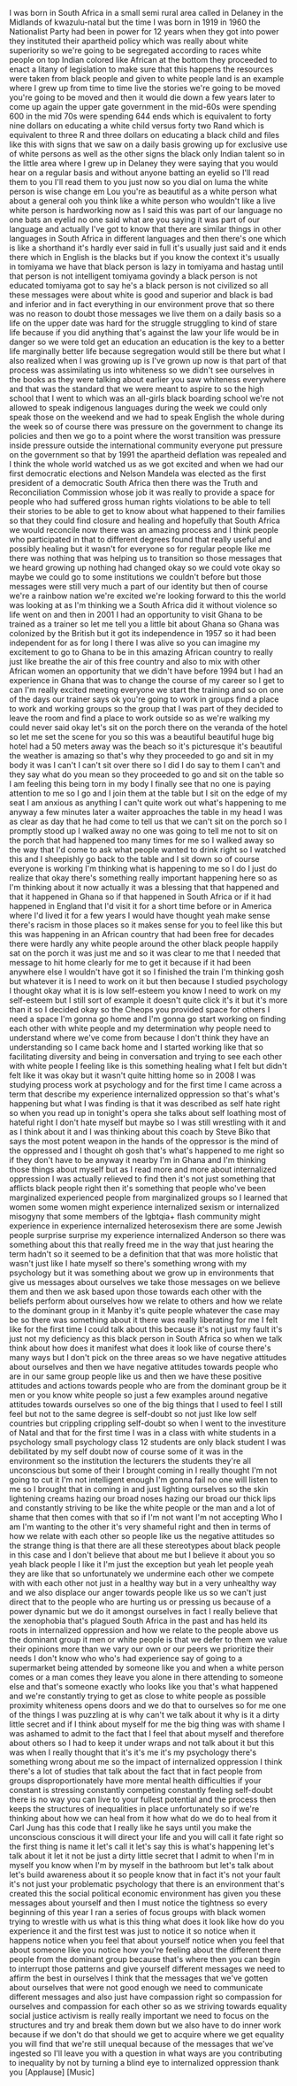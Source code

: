 
I was born in South Africa in a small
semi rural area called in Delaney in the
Midlands of kwazulu-natal but the time I
was born in 1919 in 1960 the Nationalist
Party had been in power for 12 years
when they got into power they instituted
their apartheid policy which was really
about white superiority so we&#39;re going
to be segregated according to races
white people on top Indian colored like
African at the bottom they proceeded to
enact a litany of legislation to make
sure that this happens the resources
were taken from black people and given
to white people land is an example where
I grew up from time to time live the
stories we&#39;re going to be moved you&#39;re
going to be moved and then it would die
down a few years later to come up again
the upper gate government in the mid-60s
were spending 600 in the mid 70s were
spending 644 ends which is equivalent to
forty nine dollars on educating a white
child versus forty two Rand which is
equivalent to three R and three dollars
on educating a black child and files
like this with signs that we saw on a
daily basis growing up for exclusive use
of white persons as well as the other
signs the black only Indian talent so in
the little area where I grew up in
Delaney they were saying that you would
hear on a regular basis and without
anyone batting an eyelid so I&#39;ll read
them to you I&#39;ll read them to you just
now so you dial on luma the white person
is wise change em Lou you&#39;re as
beautiful as a white person what about a
general ooh you think like a white
person who wouldn&#39;t like a live white
person is hardworking
now as I said this was part of our
language no one bats an eyelid no one
said what are you saying it was part of
our language and actually I&#39;ve got to
know that there are similar things in
other languages in South Africa in
different languages and then there&#39;s one
which is like a shorthand it&#39;s hardly
ever said in full it&#39;s usually just said
and it ends there which in English is
the blacks but if you know the context
it&#39;s usually in tomiyama we have that
black person is lazy in tomiyama and
hastag until that person is not
intelligent tomiyama govindy a black
person is not educated tomiyama got to
say he&#39;s a black person is not civilized
so all these messages were about white
is good and superior and black is bad
and inferior and in fact everything in
our environment prove that so there was
no reason to doubt those messages we
live them on a daily basis so a life on
the upper date was hard for the struggle
struggling to kind of stare life because
if you did anything that&#39;s against the
law
your life would be in danger so we were
told get an education an education is
the key to a better life
marginally better life because
segregation would still be there but
what I also realized when I was growing
up is I&#39;ve grown up now is that part of
that process was assimilating us into
whiteness so we didn&#39;t see ourselves in
the books as they were talking about
earlier you saw whiteness everywhere and
that was the standard that we were meant
to aspire to so the high school that I
went to which was an all-girls black
boarding school we&#39;re not allowed to
speak indigenous languages during the
week we could only speak those on the
weekend and we had to speak English the
whole during the week so of course there
was pressure on the government to change
its policies and then we go to a point
where the worst transition was pressure
inside pressure outside the
international community everyone put
pressure on the government so that by
1991 the apartheid
deflation was repealed and I think the
whole world watched us as we got excited
and when we had our first democratic
elections and Nelson Mandela was elected
as the first president of a democratic
South Africa then there was the Truth
and Reconciliation Commission whose job
it was really to provide a space for
people who had suffered gross human
rights violations to be able to tell
their stories to be able to get to know
about what happened to their families so
that they could find closure and healing
and hopefully that South Africa we would
reconcile now there was an amazing
process and I think people who
participated in that to different
degrees found that really useful and
possibly healing but it wasn&#39;t for
everyone so for regular people like me
there was nothing that was helping us to
transition so those messages that we
heard growing up
nothing had changed okay so we could
vote okay so maybe we could go to some
institutions we couldn&#39;t before
but those messages were still very much
a part of our identity but then of
course we&#39;re a rainbow nation we&#39;re
excited we&#39;re looking forward to this
the world was looking at as I&#39;m thinking
we a South Africa did it without
violence so life went on and then in
2001 I had an opportunity to visit Ghana
to be trained as a trainer so let me
tell you a little bit about Ghana so
Ghana was colonized by the British but
it got its independence in 1957 so it
had been independent for as for long I
there I was alive so you can imagine my
excitement to go to Ghana to be in this
amazing African country to really just
like breathe the air of this free
country and also to mix with other
African women an opportunity that we
didn&#39;t have before 1994 but I had an
experience in Ghana that was to change
the course of my career so I get to can
I&#39;m really excited meeting everyone we
start the training and so on one of the
days our trainer says ok you&#39;re going to
work in groups find a place to work and
working groups so the group that I was
part of they decided to leave the room
and find a place to work outside so as
we&#39;re walking
my could never said okay let&#39;s sit on
the porch there on the veranda of the
hotel so let me set the scene for you so
this was a beautiful beautiful huge big
hotel had a 50 meters away was the beach
so it&#39;s picturesque it&#39;s beautiful the
weather is amazing so that&#39;s why they
proceeded to go and sit in my body it
was I can&#39;t I can&#39;t sit over there so I
did I do say to them I can&#39;t and they
say what do you mean so they proceeded
to go and sit on the table so I am
feeling this being torn in my body I
finally see that no one is paying
attention to me so I go and I join them
at the table but I sit on the edge of my
seat I am anxious as anything I can&#39;t
quite work out what&#39;s happening to me
anyway a few minutes later a waiter
approaches the table in my head I was as
clear as day that he had come to tell us
that we can&#39;t sit on the porch so I
promptly stood up I walked away no one
was going to tell me not to sit on the
porch that had happened too many times
for me so I walked away so the way that
I&#39;d come to ask what people wanted to
drink right so I watched this and I
sheepishly go back to the table and I
sit down so of course everyone is
working I&#39;m thinking what is happening
to me so I do I just do realize that
okay there&#39;s something really important
happening here so as I&#39;m thinking about
it now actually it was a blessing that
that happened and that it happened in
Ghana so if that happened in South
Africa or if it had happened in England
that I&#39;d visit it for a short time
before or in America where I&#39;d lived it
for a few years I would have thought
yeah make sense there&#39;s racism in those
places so it makes sense for you to feel
like this but this was happening in an
African country that had been free for
decades there were hardly any white
people around the other black people
happily sat on the porch
it was just me and so it was clear to me
that I needed that message to hit home
clearly for me to get it because if it
had been anywhere else I wouldn&#39;t have
got it so I finished the train I&#39;m
thinking gosh
but whatever it is I need to work on it
but then because I studied psychology I
thought okay what it is is low
self-esteem you know I need to work on
my self-esteem but I still sort of
example it doesn&#39;t quite click it&#39;s it
but it&#39;s more than it so I decided okay
so the Cheops you provided space for
others I need a space I&#39;m gonna go home
and I&#39;m gonna go start working on
finding each other with white people and
my determination why people need to
understand where we&#39;ve come from because
I don&#39;t think they have an understanding
so I came back home and I started
working like that so facilitating
diversity and being in conversation and
trying to see each other with white
people I feeling like is this something
healing what I felt but didn&#39;t felt like
it was okay but it wasn&#39;t quite hitting
home so in 2008 I was studying process
work at psychology and for the first
time I came across a term that describe
my experience internalized oppression so
that&#39;s what&#39;s happening but what I was
finding is that it was described as self
hate right so when you read up in
tonight&#39;s opera she talks about self
loathing most of hateful right I don&#39;t
hate myself but maybe so I was still
wrestling with it and as I think about
it and I was thinking about this coach
by Steve Biko that says the most potent
weapon in the hands of the oppressor is
the mind of the oppressed and I thought
oh gosh that&#39;s what&#39;s happened to me
right so if they don&#39;t have to be anyway
it nearby I&#39;m in Ghana and I&#39;m thinking
those things about myself but as I read
more and more about internalized
oppression I was actually relieved to
find then it&#39;s not just something that
afflicts black people right then it&#39;s
something that people who&#39;ve been
marginalized experienced people from
marginalized groups so I learned that
women some women might experience
internalized sexism or internalized
misogyny that some members of the
lgbtqia+ flash community might
experience in experience internalized
heterosexism there are some Jewish
people surprise surprise
my experience internalized Anderson
so there was something about this that
really freed me in the way that just
hearing the term hadn&#39;t so it seemed to
be a definition that that was more
holistic that wasn&#39;t just like I hate
myself so there&#39;s something wrong with
my psychology but it was something about
we grow up in environments that give us
messages about ourselves we take those
messages on we believe them and then we
ask based upon those towards each other
with the beliefs perform about ourselves
how we relate to others and how we
relate to the dominant group in it Manby
it&#39;s quite people whatever the case may
be so there was something about it there
was really liberating for me I felt like
for the first time I could talk about
this because it&#39;s not just my fault
it&#39;s just not my deficiency as this
black person in South Africa so when we
talk think about how does it manifest
what does it look like of course there&#39;s
many ways but I don&#39;t pick on the three
areas so we have negative attitudes
about ourselves and then we have
negative attitudes towards people who
are in our same group people like us and
then we have these positive attitudes
and actions towards people who are from
the dominant group be it men or you know
white people so just a few examples
around negative attitudes towards
ourselves so one of the big things that
I used to feel I still feel but not to
the same degree is self-doubt so not
just like low self countries but
crippling crippling self-doubt so when I
went to the investiture of Natal and
that for the first time I was in a class
with white students in a psychology
small psychology class 12 students are
only black student I was debilitated by
my self doubt now of course some of it
was in the environment so the
institution the lecturers the students
they&#39;re all unconscious but some of
their I brought coming in I really
thought I&#39;m not going to cut it I&#39;m not
intelligent enough I&#39;m gonna fail no one
will listen to me
so I brought that in coming in and just
lighting ourselves so the skin
lightening creams hazing our broad noses
hazing our broad our thick lips and
constantly striving to be like the white
people or the man and a lot of shame
that then
comes with that so if I&#39;m not want I&#39;m
not accepting Who I am
I&#39;m wanting to the other it&#39;s very
shameful right and then in terms of how
we relate with each other so people like
us the negative attitudes so the strange
thing is that there are all these
stereotypes about black people in this
case and I don&#39;t believe that about me
but I believe it about you
so yeah black people I like it I&#39;m just
the exception but yeah let people yeah
they are like that so unfortunately we
undermine each other we compete with
with each other not just in a healthy
way but in a very unhealthy way and we
also displace our anger towards people
like us so we can&#39;t just direct that to
the people who are hurting us or
pressing us because of a power dynamic
but we do it amongst ourselves in fact I
really believe that the xenophobia
that&#39;s plagued South Africa in the past
and has held its roots in internalized
oppression and how we relate to the
people above us the dominant group it
men or white people is that we defer to
them we value their opinions more than
we vary our own or our peers we
prioritize their needs I don&#39;t know who
who&#39;s had experience say of going to a
supermarket being attended by someone
like you and when a white person comes
or a man comes they leave you alone in
there attending to someone else and
that&#39;s someone exactly who looks like
you that&#39;s what happened and we&#39;re
constantly trying to get as close to
white people as possible
proximity whiteness opens doors and we
do that to ourselves so for me one of
the things I was puzzling at is why
can&#39;t we talk about it why is it a dirty
little secret and if I think about
myself for me the big thing was with
shame I was ashamed to admit to the fact
that I feel that about myself and
therefore about others so I had to keep
it under wraps and not talk about it but
this was when I really thought that it&#39;s
it&#39;s me it&#39;s my psychology there&#39;s
something wrong about me so the impact
of internalized oppression I think
there&#39;s a lot of studies that talk about
the fact that in fact people from
groups disproportionately have more
mental health difficulties if your
constant is stressing constantly
competing constantly feeling self-doubt
there is no way you can live to your
fullest potential and the process then
keeps the structures of inequalities in
place unfortunately so if we&#39;re thinking
about how we can heal from it how what
do we do to heal from it Carl Jung has
this code that I really like he says
until you make the unconscious conscious
it will direct your life and you will
call it fate right so the first thing is
name it let&#39;s call it let&#39;s say this is
what&#39;s happening let&#39;s talk about it let
it not be just a dirty little secret
that I admit to when I&#39;m in myself you
know when I&#39;m by myself in the bathroom
but let&#39;s talk about let&#39;s build
awareness about it so people know that
in fact it&#39;s not your fault it&#39;s not
just your problematic psychology that
there is an environment that&#39;s created
this the social political economic
environment has given you these messages
about yourself and then I must notice
the tightness so every beginning of this
year I ran a series of focus groups with
black women trying to wrestle with us
what is this thing what does it look
like how do you experience it and the
first test was just to notice it so
notice when it happens notice when you
feel that about yourself notice when you
feel that about someone like you notice
how you&#39;re feeling about the different
there people from the dominant group
because that&#39;s where then you can begin
to interrupt those patterns and give
yourself different messages we need to
affirm the best in ourselves I think
that the messages that we&#39;ve gotten
about ourselves that were not good
enough we need to communicate different
messages and also just have compassion
right so compassion for ourselves and
compassion for each other so as we
striving towards equality social justice
activism is really really important we
need to focus on the structures and try
and break them down but we also have to
do inner work because if we don&#39;t do
that
should we get to acquire where we get
equality you will find that we&#39;re still
unequal because of the messages that
we&#39;ve ingested so I&#39;ll leave you with a
question in what ways are you
contributing to inequality by not by
turning a blind eye to internalized
oppression thank you
[Applause]
[Music]
